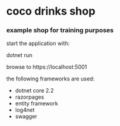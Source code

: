 
# coco drinks shop
### example shop for training purposes

start the application with:

dotnet run

browse to https://localhost:5001


the following frameworks are used:
- dotnet core 2.2
- razorpages
- entity framework
- log4net
- swagger


